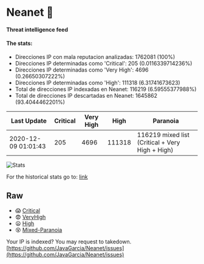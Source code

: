 # Neanet :hocho:
#### Threat intelligence feed
#### The stats:

- Direcciones IP con mala reputacion analizadas: 1762081 (100%)
- Direcciones IP determinadas como 'Critical':  205 (0.0116339714236%)
- Direcciones IP determinadas como 'Very High':  4696 (0.26650307222%)
- Direcciones IP determinadas como 'High':  111318 (6.31741673623)
- Total de direcciones IP indexadas en Neanet:  116219 (6.59555377988%)
- Total de direcciones IP descartadas en Neanet:  1645862 (93.4044462201%)

| Last Update | Critical | Very High | High | Paranoia |
| --- | --- | --- | --- | --- |
| 2020-12-09 01:01:43 | 205 | 4696 | 111318 | 116219 mixed list (Critical + Very High + High)|

![Stats](https://docs.google.com/spreadsheets/d/e/2PACX-1vSnaNMIXVabIpDJjufMlzH7poXnshF3mgd8Is1g9ytUEzVsP5my4Trn8f-xkoLLQ38xpL3HtmUexLo6/pubchart?oid=501124687&format=image)

For the historical stats go to: [link](/stats.csv)
## Raw
- :scream: [Critical](https://raw.githubusercontent.com/JavaGarcia/Neanet/master/blacklists/neanet_critical.txt)
- :fearful: [VeryHigh](https://raw.githubusercontent.com/JavaGarcia/Neanet/master/blacklists/neanet_veryHigh.txtt)
- :frowning: [High](https://raw.githubusercontent.com/JavaGarcia/Neanet/master/blacklists/neanet_high.txt)
- :dizzy_face: [Mixed-Paranoia](https://raw.githubusercontent.com/JavaGarcia/Neanet/master/blacklists/neanet_all.txt)


Your IP is indexed? You may request to takedown. [https://github.com/JavaGarcia/Neanet/issues](https://github.com/JavaGarcia/Neanet/issues)


























































































































































































































































































































































































































































































































































































































































































































































































































































































































































































































































































































































































































































































































































































































































































































































































































































































































































































































































































































































































































































































































































































































































































































































































































































































































































































































































































































































